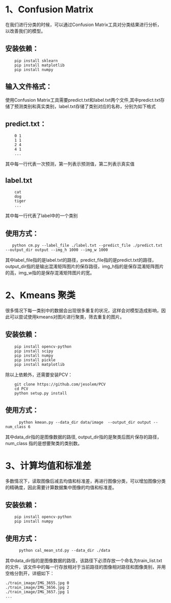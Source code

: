 1、Confusion Matrix
===
  在我们进行分类的时候，可以通过Confusion Matrix工具对分类结果进行分析，以改善我们的模型。

安装依赖：
----
        pip install sklearn
        pip install matplotlib
        pip install numpy
        
输入文件格式：
---
使用Confusion Matrix工具需要predict.txt和label.txt两个文件,其中predict.txt存储了预测类别和真实类别，label.txt存储了类别对应的名称，分别为如下格式

predict.txt：
----

        0 1 
        1 1 
        2 4 
        4 1 
        ...
 
其中每一行代表一次预测，第一列表示预测值，第二列表示真实值


label.txt
----
        cat 
        dog 
        tiger 
        ...

其中每一行代表了label中的一个类别
 
 使用方式：
 ----
       python cm.py --label_file ./label.txt --predict_file ./predict.txt --output_dir output --img_h 1000 --img_w 1000
  
 其中label_file指的是label.txt的路径，predict_file指的是predict.txt的路径，output_dir指的是输出混淆矩阵图片的保存路径，img_h指的是保存混淆矩阵图片的高，img_w指的是保存混淆矩阵图片的宽。
 
2、Kmeans 聚类
===

  很多情况下每一类别中的数据会出现很多重复的状况，这样会对模型造成影响，因此可以尝试使用kmeans对图片进行聚类，筛去重复的图片。
  
安装依赖：
----
        pip install opencv-python
        pip install scipy
        pip install numpy
        pip install pickle
        pip install matplotlib
        
除以上依赖外，还需要安装PCV：

        git clone https://github.com/jesolem/PCV
        cd PCV
        python setup.py install
使用方式：
----
          python kmean.py --data_dir data/image  --output_dir output --num_class 6

其中data_dir指的是图像数据的路径, output_dir指的是聚类后图片保存的路径，num_class 指的是想要聚类的类别数。

3、计算均值和标准差
===

  多数情况下，读取图像后减去均值和标准差，再进行图像分类，可以增加图像分类的精确度，因此需要计算数据集中图像的均值和标准差。
  
安装依赖：
----
        pip install opencv-python
        pip install numpy
        
使用方式：
----
          python cal_mean_std.py --data_dir ./data

其中data_dir指的是图像数据的路径，该路径下必须存放一个命名为train_list.txt的文件，该文件中的每一行存放相对于当前路径的图像相对路径和图像类别，并用空格分割开，详细如下：
```
./train_image/IMG_3655.jpg 0
./train_image/IMG_3656.jpg 2
./train_image/IMG_3657.jpg 1
...
```

